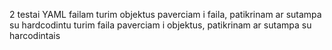 2 testai YAML failam
turim objektus paverciam i faila, patikrinam ar sutampa su hardcodintu
turim faila paverciam i objektus, patikrinam ar sutampa su harcodintais